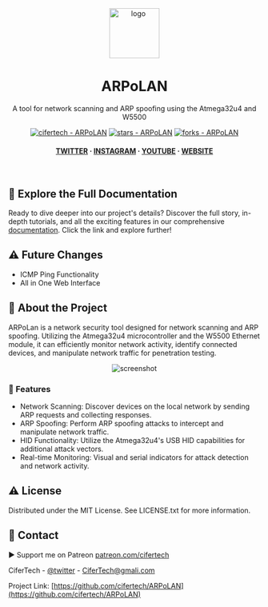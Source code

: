<div align="center">

  <img src="https://user-images.githubusercontent.com/62047147/195847997-97553030-3b79-4643-9f2c-1f04bba6b989.png" alt="logo" width="100" height="auto" />
  <h1>ARPoLAN</h1>
   
  <p>
    A tool for network scanning and ARP spoofing using the Atmega32u4 and W5500
  </p>
   

 
<!-- Badges -->

<a href="https://github.com/cifertech/ARPoLAN" title="Go to GitHub repo"><img src="https://img.shields.io/static/v1?label=cifertech&message=ARPoLAN&color=white&logo=github" alt="cifertech - ARPoLAN"></a>
<a href="https://github.com/cifertech/ARPoLAN"><img src="https://img.shields.io/github/stars/cifertech/ARPoLAN?style=social" alt="stars - ARPoLAN"></a>
<a href="https://github.com/cifertech/ARPoLAN"><img src="https://img.shields.io/github/forks/cifertech/ARPoLAN?style=social" alt="forks - ARPoLAN"></a>
   
<h4>
    <a href="https://twitter.com/cifertech1">TWITTER</a>
  <span> · </span>
    <a href="https://www.instagram.com/cifertech/">INSTAGRAM</a>
  <span> · </span>
    <a href="https://www.youtube.com/c/techcifer">YOUTUBE</a>
  <span> · </span>
    <a href="https://cifertech.net/">WEBSITE</a>
  </h4>
</div> 
 
<br />


## 📖 Explore the Full Documentation

Ready to dive deeper into our project's details? Discover the full story, in-depth tutorials, and all the exciting features in our comprehensive [documentation](https://cifertech.net/esp32-div-your-swiss-army-knife-for-wireless-networks/). Click the link and explore further!


## ⚠ Future Changes
- ICMP Ping Functionality
- All in One Web Interface
  

<!-- About the Project -->
## :star2: About the Project
ARPoLan is a network security tool designed for network scanning and ARP spoofing. Utilizing the Atmega32u4 microcontroller and the W5500 Ethernet module, it can efficiently monitor network activity, identify connected devices, and manipulate network traffic for penetration testing.



<div align="center"> 
  <img src="https://github.com/cifertech/ESP32-DIV/assets/62047147/335e1228-4cb5-4aa0-9b72-c09dcf7b02f9" alt="screenshot" width="Auto" height="Auto" />
</div>


<!-- Features -->
### :dart: Features

- Network Scanning: Discover devices on the local network by sending ARP requests and collecting responses.
- ARP Spoofing: Perform ARP spoofing attacks to intercept and manipulate network traffic.
- HID Functionality: Utilize the Atmega32u4's USB HID capabilities for additional attack vectors.
- Real-time Monitoring: Visual and serial indicators for attack detection and network activity.


<!-- License --> 
## :warning: License
 
Distributed under the MIT License. See LICENSE.txt for more information.


<!-- Contact -->
## :handshake: Contact 

▶ Support me on Patreon [patreon.com/cifertech](https://www.patreon.com/cifertech)

CiferTech - [@twitter](https://twitter.com/techcifer) - CiferTech@gmali.com

Project Link: [https://github.com/cifertech/ARPoLAN](https://github.com/cifertech/ARPoLAN)

 
 
